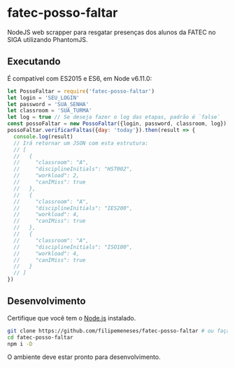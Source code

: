 # fatec-posso-faltar

NodeJS web scrapper para resgatar presenças dos alunos da FATEC no SIGA utilizando PhantomJS.

## Executando

É compatível com ES2015 e ES6, em Node v6.11.0:

```js
let PossoFaltar = require('fatec-posso-faltar')
let login = 'SEU_LOGIN'
let password = 'SUA_SENHA'
let classroom = 'SUA_TURMA'
let log = true // Se deseja fazer o log das etapas, padrão é `false`
const possoFaltar = new PossoFaltar({login, password, classroom, log})
possoFaltar.verificarFaltas({day: 'today'}).then(result => {
  console.log(result)
  // Irá retornar um JSON com esta estrutura:
  // [
  //   {
  //     "classroom": "A",
  //     "disciplineInitials": "HST002",
  //     "workload": 2,
  //     "canIMiss": true
  //   },
  //   {
  //     "classroom": "A",
  //     "disciplineInitials": "IES200",
  //     "workload": 4,
  //     "canIMiss": true
  //   },
  //   {
  //     "classroom": "A",
  //     "disciplineInitials": "ISO100",
  //     "workload": 4,
  //     "canIMiss": true
  //   }
  // ]
})
```

## Desenvolvimento

Certifique que você tem o [Node.js](http://nodejs.org/) instalado.

```sh
git clone https://github.com/filipemeneses/fatec-posso-faltar # ou faça um fork
cd fatec-posso-faltar
npm i -D
```

O ambiente deve estar pronto para desenvolvimento.
